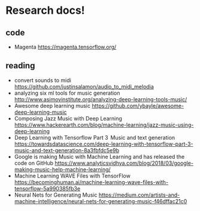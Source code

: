 # Research docs!

## code
 - Magenta https://magenta.tensorflow.org/

## reading
 - convert sounds to midi https://github.com/justinsalamon/audio_to_midi_melodia
 - analyzing six ml tools for music generation http://www.asimovinstitute.org/analyzing-deep-learning-tools-music/
 - Awesome deep learning music https://github.com/ybayle/awesome-deep-learning-music
 - Composing Jazz Music with Deep Learning https://www.hackerearth.com/blog/machine-learning/jazz-music-using-deep-learning
 - Deep Learning with Tensorflow Part 3   Music and text generation https://towardsdatascience.com/deep-learning-with-tensorflow-part-3-music-and-text-generation-8a3fbfdc5e9b
 - Google is making Music with Machine Learning and has released the code on GitHub https://www.analyticsvidhya.com/blog/2018/03/google-making-music-help-machine-learning/
 - Machine Learning WAVE Files with TensorFlow https://becominghuman.ai/machine-learning-wave-files-with-tensorflow-5a990385fb3e
 - Neural Nets for Generating Music https://medium.com/artists-and-machine-intelligence/neural-nets-for-generating-music-f46dffac21c0